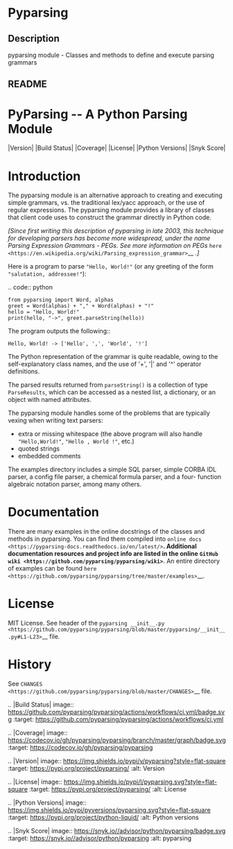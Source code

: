 # Pyparsing

## Description

pyparsing module - Classes and methods to define and execute parsing grammars

## README

PyParsing -- A Python Parsing Module
====================================

|Version| |Build Status| |Coverage| |License| |Python Versions| |Snyk Score|

Introduction
============

The pyparsing module is an alternative approach to creating and
executing simple grammars, vs. the traditional lex/yacc approach, or the
use of regular expressions. The pyparsing module provides a library of
classes that client code uses to construct the grammar directly in
Python code.

*[Since first writing this description of pyparsing in late 2003, this
technique for developing parsers has become more widespread, under the
name Parsing Expression Grammars - PEGs. See more information on PEGs*
`here <https://en.wikipedia.org/wiki/Parsing_expression_grammar>`__
*.]*

Here is a program to parse ``"Hello, World!"`` (or any greeting of the form
``"salutation, addressee!"``):

.. code:: python

    from pyparsing import Word, alphas
    greet = Word(alphas) + "," + Word(alphas) + "!"
    hello = "Hello, World!"
    print(hello, "->", greet.parseString(hello))

The program outputs the following::

    Hello, World! -> ['Hello', ',', 'World', '!']

The Python representation of the grammar is quite readable, owing to the
self-explanatory class names, and the use of '+', '|' and '^' operator
definitions.

The parsed results returned from ``parseString()`` is a collection of type
``ParseResults``, which can be accessed as a
nested list, a dictionary, or an object with named attributes.

The pyparsing module handles some of the problems that are typically
vexing when writing text parsers:

- extra or missing whitespace (the above program will also handle ``"Hello,World!"``, ``"Hello , World !"``, etc.)
- quoted strings
- embedded comments

The examples directory includes a simple SQL parser, simple CORBA IDL
parser, a config file parser, a chemical formula parser, and a four-
function algebraic notation parser, among many others.

Documentation
=============

There are many examples in the online docstrings of the classes
and methods in pyparsing. You can find them compiled into `online docs <https://pyparsing-docs.readthedocs.io/en/latest/>`__. Additional
documentation resources and project info are listed in the online
`GitHub wiki <https://github.com/pyparsing/pyparsing/wiki>`__. An
entire directory of examples can be found `here <https://github.com/pyparsing/pyparsing/tree/master/examples>`__.

License
=======

MIT License. See header of the `pyparsing __init__.py <https://github.com/pyparsing/pyparsing/blob/master/pyparsing/__init__.py#L1-L23>`__ file.

History
=======

See `CHANGES <https://github.com/pyparsing/pyparsing/blob/master/CHANGES>`__ file.

.. |Build Status| image:: https://github.com/pyparsing/pyparsing/actions/workflows/ci.yml/badge.svg
   :target: https://github.com/pyparsing/pyparsing/actions/workflows/ci.yml

.. |Coverage| image:: https://codecov.io/gh/pyparsing/pyparsing/branch/master/graph/badge.svg
  :target: https://codecov.io/gh/pyparsing/pyparsing

.. |Version| image:: https://img.shields.io/pypi/v/pyparsing?style=flat-square
    :target: https://pypi.org/project/pyparsing/
    :alt: Version

.. |License| image:: https://img.shields.io/pypi/l/pyparsing.svg?style=flat-square
    :target: https://pypi.org/project/pyparsing/
    :alt: License

.. |Python Versions| image:: https://img.shields.io/pypi/pyversions/pyparsing.svg?style=flat-square
    :target: https://pypi.org/project/python-liquid/
    :alt: Python versions

.. |Snyk Score| image:: https://snyk.io//advisor/python/pyparsing/badge.svg
   :target: https://snyk.io//advisor/python/pyparsing
   :alt: pyparsing
